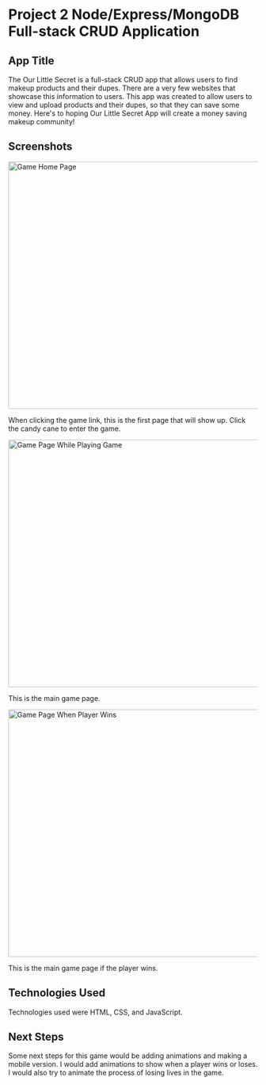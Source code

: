 # Project 2 Node/Express/MongoDB Full-stack CRUD Application

## **App Title** 

The Our Little Secret is a full-stack CRUD app that allows users to find makeup products and their dupes. There are a very few websites that showcase this 
information to users. This app was created to allow users to view and upload products and their dupes, so that they can save some money. Here's to hoping Our Little Secret App will create a money saving makeup community!

## **Screenshots** 

<img src="Screenshots/Screen Shot 2020-10-12 at 4.22.13 PM.png" alt="Game Home Page" width="800" height="500"/>

When clicking the game link, this is the first page that will show up. Click the candy cane to enter the game.

<img src="Screenshots/Screen Shot 2020-10-12 at 4.23.05 PM.png" alt="Game Page While Playing Game" width="800" height="500"/>

This is the main game page. 

<img src="Screenshots/Screen Shot 2020-10-12 at 4.23.31 PM.png" alt="Game Page When Player Wins" width="800" height="500"/>

This is the main game page if the player wins.

## **Technologies Used** 

Technologies used were HTML, CSS, and JavaScript.

## **Next Steps** 

Some next steps for this game would be adding animations and making a mobile version. I would add animations to show when a player wins or loses. I would also try to animate the process of 
losing lives in the game.
